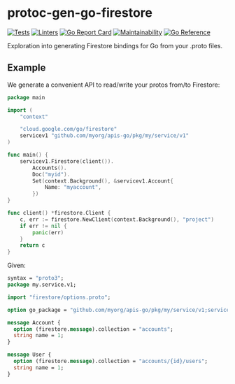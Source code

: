 # protoc-gen-go-firestore

[![Tests](https://github.com/complex64/protoc-gen-go-firestore/actions/workflows/tests.yml/badge.svg?branch=main)](https://github.com/complex64/protoc-gen-go-firestore/actions/workflows/tests.yml) [![Linters](https://github.com/complex64/protoc-gen-go-firestore/actions/workflows/linters.yml/badge.svg?branch=main)](https://github.com/complex64/protoc-gen-go-firestore/actions/workflows/linters.yml) [![Go Report Card](https://goreportcard.com/badge/github.com/complex64/protoc-gen-go-firestore)](https://goreportcard.com/report/github.com/complex64/protoc-gen-go-firestore) [![Maintainability](https://api.codeclimate.com/v1/badges/69739915a43041e34892/maintainability)](https://codeclimate.com/github/complex64/protoc-gen-go-firestore/maintainability) [![Go Reference](https://pkg.go.dev/badge/github.com/complex64/protoc-gen-go-firestore.svg)](https://pkg.go.dev/github.com/complex64/protoc-gen-go-firestore)

Exploration into generating Firestore bindings for Go from your .proto files.

## Example

We generate a convenient API to read/write your protos from/to Firestore:

```go
package main

import (
	"context"

	"cloud.google.com/go/firestore"
	servicev1 "github.com/myorg/apis-go/pkg/my/service/v1"
)

func main() {
	servicev1.Firestore(client()).
		Accounts().
		Doc("myid").
		Set(context.Background(), &servicev1.Account{
			Name: "myaccount",
		})
}

func client() *firestore.Client {
	c, err := firestore.NewClient(context.Background(), "project")
	if err != nil {
		panic(err)
	}
	return c
}

```

Given:

```protobuf
syntax = "proto3";
package my.service.v1;

import "firestore/options.proto";

option go_package = "github.com/myorg/apis-go/pkg/my/service/v1;servicev1";

message Account {
  option (firestore.message).collection = "accounts";
  string name = 1;
}

message User {
  option (firestore.message).collection = "accounts/{id}/users";
  string name = 1;
}
```
